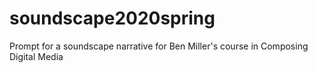 # soundscape2020spring
Prompt for a soundscape narrative for Ben Miller's course in Composing Digital Media
